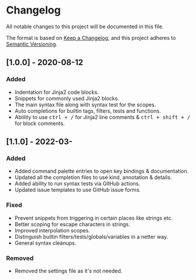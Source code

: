 # Changelog
All notable changes to this project will be documented in this file.

The format is based on [Keep a Changelog](https://keepachangelog.com/en/1.0.0/),
and this project adheres to [Semantic Versioning](https://semver.org/spec/v2.0.0.html).

## [1.0.0] - 2020-08-12
### Added
- Indentation for Jinja2 code blocks.
- Snippets for commonly used Jinja2 blocks.
- The main syntax file along with syntax test for the scopes.
- Auto completions for builtin tags, filters, tests and functions. 
- Abiility to use <kbd>ctrl + /</kbd> for Jinja2 line comments & <kbd>ctrl + shift + /</kbd> for block comments.

## [1.1.0] - 2022-03-
### Added
- Added command palette entries to open key bindings & documentation.
- Updated all the completion files to use kind, annotation & details.
- Added ability to run syntax tests via GitHub actions.
- Updated issue templates to use GitHub issue forms.

### Fixed
- Prevent snippets from triggering in certain places like strings etc.
- Better scoping for escape characters in strings.
- Improved interpolation scopes.
- Distinguish builtin filters/tests/globals/variables in a netter way.
- General syntax cleanups.

### Removed
- Removed the settings file as it's not needed.


